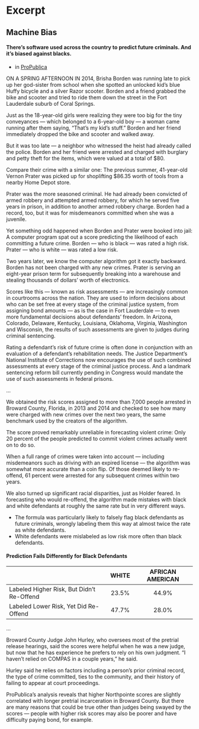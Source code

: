 # Excerpt

## Machine Bias
#### There’s software used across the country to predict future criminals. And it’s biased against blacks.

- in [ProPublica](https://www.propublica.org/article/machine-bias-risk-assessments-in-criminal-sentencing)

ON A SPRING AFTERNOON IN 2014, Brisha Borden was running late to pick up her god-sister from school when she spotted an unlocked kid’s blue Huffy bicycle and a silver Razor scooter. Borden and a friend grabbed the bike and scooter and tried to ride them down the street in the Fort Lauderdale suburb of Coral Springs.

Just as the 18-year-old girls were realizing they were too big for the tiny conveyances — which belonged to a 6-year-old boy — a woman came running after them saying, “That’s my kid’s stuff.” Borden and her friend immediately dropped the bike and scooter and walked away.

But it was too late — a neighbor who witnessed the heist had already called the police. Borden and her friend were arrested and charged with burglary and petty theft for the items, which were valued at a total of $80.

Compare their crime with a similar one: The previous summer, 41-year-old Vernon Prater was picked up for shoplifting $86.35 worth of tools from a nearby Home Depot store.

Prater was the more seasoned criminal. He had already been convicted of armed robbery and attempted armed robbery, for which he served five years in prison, in addition to another armed robbery charge. Borden had a record, too, but it was for misdemeanors committed when she was a juvenile.

Yet something odd happened when Borden and Prater were booked into jail: A computer program spat out a score predicting the likelihood of each committing a future crime. Borden — who is black — was rated a high risk. Prater — who is white — was rated a low risk.

Two years later, we know the computer algorithm got it exactly backward. Borden has not been charged with any new crimes. Prater is serving an eight-year prison term for subsequently breaking into a warehouse and stealing thousands of dollars’ worth of electronics.

Scores like this — known as risk assessments — are increasingly common in courtrooms across the nation. They are used to inform decisions about who can be set free at every stage of the criminal justice system, from assigning bond amounts — as is the case in Fort Lauderdale — to even more fundamental decisions about defendants’ freedom. In Arizona, Colorado, Delaware, Kentucky, Louisiana, Oklahoma, Virginia, Washington and Wisconsin, the results of such assessments are given to judges during criminal sentencing.

Rating a defendant’s risk of future crime is often done in conjunction with an evaluation of a defendant’s rehabilitation needs. The Justice Department’s National Institute of Corrections now encourages the use of such combined assessments at every stage of the criminal justice process. And a landmark sentencing reform bill currently pending in Congress would mandate the use of such assessments in federal prisons.

...

We obtained the risk scores assigned to more than 7,000 people arrested in Broward County, Florida, in 2013 and 2014 and checked to see how many were charged with new crimes over the next two years, the same benchmark used by the creators of the algorithm.

The score proved remarkably unreliable in forecasting violent crime: Only 20 percent of the people predicted to commit violent crimes actually went on to do so.

When a full range of crimes were taken into account — including misdemeanors such as driving with an expired license — the algorithm was somewhat more accurate than a coin flip. Of those deemed likely to re-offend, 61 percent were arrested for any subsequent crimes within two years.

We also turned up significant racial disparities, just as Holder feared. In forecasting who would re-offend, the algorithm made mistakes with black and white defendants at roughly the same rate but in very different ways.

- The formula was particularly likely to falsely flag black defendants as future criminals, wrongly labeling them this way at almost twice the rate as white defendants.
- White defendants were mislabeled as low risk more often than black defendants.

#### Prediction Fails Differently for Black Defendants
|| WHITE | AFRICAN AMERICAN |
| --- | :---: | :---: |
| Labeled Higher Risk, But Didn’t Re-Offend | 23.5% | 44.9% |
| Labeled Lower Risk, Yet Did Re-Offend | 47.7% | 28.0% |

...

Broward County Judge John Hurley, who oversees most of the pretrial release hearings, said the scores were helpful when he was a new judge, but now that he has experience he prefers to rely on his own judgment. “I haven’t relied on COMPAS in a couple years,” he said.

Hurley said he relies on factors including a person’s prior criminal record, the type of crime committed, ties to the community, and their history of failing to appear at court proceedings.

ProPublica’s analysis reveals that higher Northpointe scores are slightly correlated with longer pretrial incarceration in Broward County. But there are many reasons that could be true other than judges being swayed by the scores — people with higher risk scores may also be poorer and have difficulty paying bond, for example.